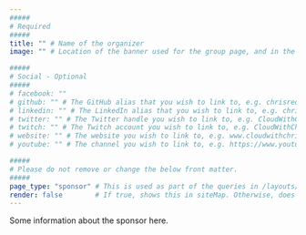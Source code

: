 ```yaml
---
#####
# Required
#####
title: "" # Name of the organizer
image: "" # Location of the banner used for the group page, and in the group list

#####
# Social - Optional
#####
# facebook: ""
# github: "" # The GitHub alias that you wish to link to, e.g. chrisreddington
# linkedin: "" # The LinkedIn alias that you wish to link to, e.g. chrisreddington
# twitter: "" # The Twitter handle you wish to link to, e.g. CloudWithChris
# twitch: "" # The Twitch account you wish to link to, e.g. CloudWithChris
# website: "" # The website you wish to link to, e.g. www.cloudwithchris.com
# youtube: "" # The channel you wish to link to, e.g. https://www.youtube.com/c/CloudWithChris

#####
# Please do not remove or change the below front matter.
#####
page_type: "sponsor" # This is used as part of the queries in /layouts/groups/single.html
render: false        # If true, shows this in siteMap. Otherwise, does not.
---
```

Some information about the sponsor here.
